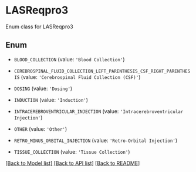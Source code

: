 # LASReqpro3

Enum class for LASReqpro3

## Enum

* `BLOOD_COLLECTION` (value: `'Blood Collection'`)

* `CEREBROSPINAL_FLUID_COLLECTION_LEFT_PARENTHESIS_CSF_RIGHT_PARENTHESIS` (value: `'Cerebrospinal Fluid Collection (CSF)'`)

* `DOSING` (value: `'Dosing'`)

* `INDUCTION` (value: `'Induction'`)

* `INTRACEREBROVENTRICULAR_INJECTION` (value: `'Intracerebroventricular Injection'`)

* `OTHER` (value: `'Other'`)

* `RETRO_MINUS_ORBITAL_INJECTION` (value: `'Retro-Orbital Injection'`)

* `TISSUE_COLLECTION` (value: `'Tissue Collection'`)

[[Back to Model list]](../README.md#documentation-for-models) [[Back to API list]](../README.md#documentation-for-api-endpoints) [[Back to README]](../README.md)


